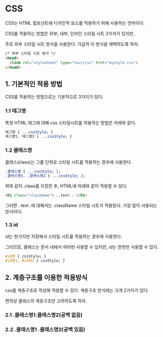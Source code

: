 # CSS 

CSS는 HTML 컴포넌트에 디자인적 요소를 적용하기 위해 사용하는 언어이다.

CSS를 적용하는 방법은 외부, 내부, 인라인 스타일 시트 3가지가 있지만,

주로 외부 스타일 시트 방식을 사용한다. 가급적 이 방식을 채택하도록 하자.

```html
/* 외부 스타일 시트 방식 */
<head>
  <link rel="stylesheet" type="text/css" href="mystyle.css">
</head>
```

## 1. 기본적인 적용 방법

CSS를 적용하는 방법으로는 기본적으로 3가지가 있다.

### 1.1 태그명

특정 HTML 태그에 대해 css 스타일시트를 적용하는 방법은 아래와 같다.

```css
태그명 { ...cssStyle; }
태그명1, 태그명2 { ...cssStyle; }
```

### 1.2 클래스명

클래스(class)는 그룹 단위로 스타일 시트를 적용하는 경우에 사용한다.

```css
.클래스명 { ...cssStyle; };
.클래스명1, .클래스명2 { ...cssStyle; };
```
위와 같이 .class를 지정한 후, HTML에 아래와 같이 적용할 수 있다.

```HTML
<h1 class="className"> ..text.. </h1>
```

그러면 ..text..에 대해서는 .className 스타일 시트가 적용된다. 가장 많이 사용되는 방식이다.

### 1.3 id

id는 한가지만 지정해서 스타일 시트를 적용하는 경우에 사용한다.

그러므로, 클래스는 문서 내에서 여러번 사용할 수 있지만, id는 한번만 사용할 수 있다.

```css
#id명 { cssStyle; }
#id명1, #id명2 { cssStyle; }
```

## 2. 계층구조를 이용한 적용방식

css를 계층구조로 작성해 적용할 수 있다. 계층구조 방식에는 크게 2가지가 있다.

편의상 클래스의 계층구조만 고려하도록 하자.

### 2.1 .클래스명1.클래스명2(공백 없음)


### 2.2 .클래스명1 .클래스명2(공백 있음)
